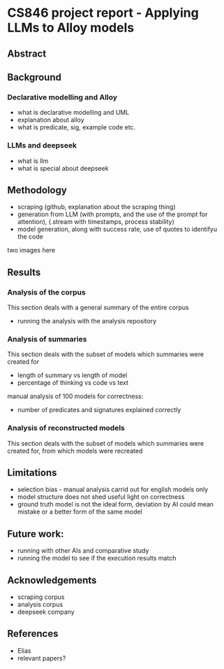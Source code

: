 # CS846 project report - Applying LLMs to Alloy models

## Abstract

## Background

### Declarative modelling and Alloy

- what is declarative modelling  and UML
- explanation about alloy
- what is predicate, sig, example code etc.

### LLMs and deepseek

- what is llm
- what is special about deepseek


## Methodology

- scraping (github, explanation about the scraping thing)
- generation from LLM (with prompts, and the use of the prompt for attention), (.stream with timestamps, process stability)
- model generation, along with success rate, use of quotes to identifyu the code

two images here

## Results

### Analysis of the corpus

This section deals with a general summary of the entire corpus

- running the analysis with the analysis repository


### Analysis of summaries

This section deals with the subset of models which summaries were created for

- length of summary vs length of model
- percentage of thinking vs code vs text

manual analysis of 100 models for correctness:
- number of predicates and signatures explained correctly


### Analysis of reconstructed models

This section deals with the subset of models which summaries were created for, from which models were recreated

## Limitations

- selection bias - manual analysis carrid out for english models only
- model structure does not shed useful light on correctness
- ground truth model is not the ideal form, deviation by AI could mean mistake or a better form of the same model

## Future work:

- running with other AIs and comparative study
- running the model to see if the execution results match

## Acknowledgements

- scraping corpus
- analysis corpus
- deepseek company

## References

- Elias
- relevant papers?